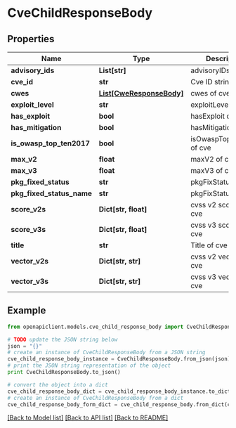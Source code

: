 # CveChildResponseBody


## Properties
Name | Type | Description | Notes
------------ | ------------- | ------------- | -------------
**advisory_ids** | **List[str]** | advisoryIDs of cve | 
**cve_id** | **str** | Cve ID string of cve | 
**cwes** | [**List[CweResponseBody]**](CweResponseBody.md) | cwes of cve | 
**exploit_level** | **str** | exploitLevel | [optional] 
**has_exploit** | **bool** | hasExploit of cve | [optional] 
**has_mitigation** | **bool** | hasMitigation of cve | [optional] 
**is_owasp_top_ten2017** | **bool** | isOwaspTopTen2017 of cve | 
**max_v2** | **float** | maxV2 of cve | 
**max_v3** | **float** | maxV3 of cve | 
**pkg_fixed_status** | **str** | pkgFixStatus | [optional] 
**pkg_fixed_status_name** | **str** | pkgFixStatusName | [optional] 
**score_v2s** | **Dict[str, float]** | cvss v2 scores of cve | 
**score_v3s** | **Dict[str, float]** | cvss v3 scores of cve | 
**title** | **str** | Title of cve | 
**vector_v2s** | **Dict[str, str]** | cvss v2 vectors of cve | 
**vector_v3s** | **Dict[str, str]** | cvss v3 vectors of cve | 

## Example

```python
from openapiclient.models.cve_child_response_body import CveChildResponseBody

# TODO update the JSON string below
json = "{}"
# create an instance of CveChildResponseBody from a JSON string
cve_child_response_body_instance = CveChildResponseBody.from_json(json)
# print the JSON string representation of the object
print CveChildResponseBody.to_json()

# convert the object into a dict
cve_child_response_body_dict = cve_child_response_body_instance.to_dict()
# create an instance of CveChildResponseBody from a dict
cve_child_response_body_form_dict = cve_child_response_body.from_dict(cve_child_response_body_dict)
```
[[Back to Model list]](../README.md#documentation-for-models) [[Back to API list]](../README.md#documentation-for-api-endpoints) [[Back to README]](../README.md)


